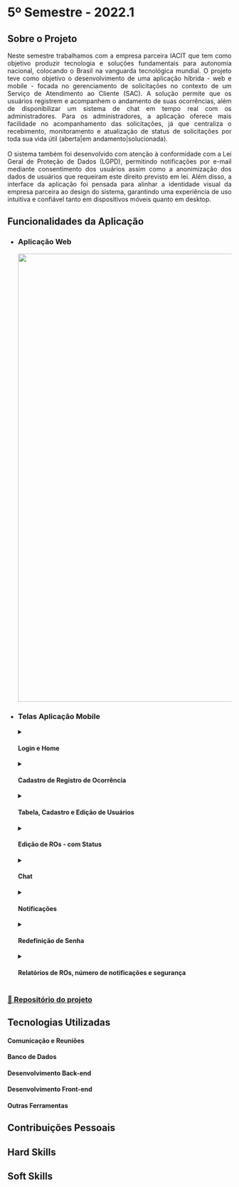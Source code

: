 # 5º Semestre - 2022.1

## Sobre o Projeto
<div align="justify">
  Neste semestre trabalhamos com a empresa parceira IACIT que tem como objetivo produzir tecnologia e soluções fundamentais para autonomia nacional, colocando o Brasil na vanguarda tecnológica mundial.
  O projeto teve como objetivo o desenvolvimento de uma aplicação híbrida - web e mobile -  focada no gerenciamento de solicitações no contexto de um Serviço de Atendimento ao Cliente (SAC). 
  A solução permite que os usuários registrem e acompanhem o andamento de suas ocorrências, além de disponibilizar um sistema de chat em tempo real com os administradores. Para os administradores, a aplicação oferece mais facilidade no acompanhamento das solicitações, já que centraliza o recebimento, monitoramento     e atualização de status de solicitações por toda sua vida útil (aberta|em andamento|solucionada).
  <br><br>
  O sistema também foi desenvolvido com atenção à conformidade com a Lei Geral de Proteção de Dados (LGPD), permitindo notificações por e-mail mediante consentimento dos usuários assim como a anonimização dos dados de usuários que requeiram este direito previsto em lei. Além disso, a interface da aplicação foi pensada para alinhar a identidade visual da empresa parceira ao design do sistema, garantindo uma experiência de uso intuitiva e confiável tanto em dispositivos móveis quanto em desktop.
</div>

## Funcionalidades da Aplicação

<div align="left">
  <ul>
  <li><h3 align="left">Aplicação Web</h3></li>
  <img src="https://github.com/inodevs-5/Reportify_Doc/blob/main/Sprint-4/Imagens/VersaoWeb.gif" width="1008px">
  
<li><h3  align="left">Telas Aplicação Mobile</h3></li>
  <details>
    <summary>
      <h4 align="left">Login e Home</h4>
    </summary>
    <img src="https://github.com/inodevs-5/Reportify_Doc/blob/main/Sprint-1/Imagens/TabelaRO.gif" width="1008px">
  </details>
 
  <details>
    <summary>
      <h4 align="left">Cadastro de Registro de Ocorrência</h4>
    </summary>
    <img src="https://github.com/inodevs-5/Reportify_Doc/blob/main/Sprint-1/Imagens/CadastroRO.gif" width="1008px">
  </details>

  <details>
    <summary>
      <h4 align="left">Tabela, Cadastro e Edição de Usuários</h4>
    </summary>
    <img src="https://github.com/inodevs-5/Reportify_Doc/blob/main/Sprint-2/Imagens/Usuarios.gif" width="1008px">
  </details>

  <details>
    <summary>
      <h4 align="left">Edição de ROs - com Status</h4>
    </summary>
    <img src="https://github.com/inodevs-5/Reportify_Doc/blob/main/Sprint-2/Imagens/EdicaoROs.gif" width="1008px">
  </details>

  <details>
    <summary>
      <h4 align="left">Chat</h4>
    </summary>
    <img src="https://github.com/inodevs-5/Reportify_Doc/blob/main/Sprint-3/Imagens/Chat.gif" width="1008px">
  </details>

  <details>
    <summary>
      <h4 align="left">Notificações</h4>
    </summary>
    <img src="https://github.com/inodevs-5/Reportify_Doc/blob/main/Sprint-3/Imagens/Notificacoes.gif" width="1008px">
  </details>

  <details>
    <summary>
      <h4 align="left">Redefinição de Senha</h4>
    </summary>
    <img src="https://github.com/inodevs-5/Reportify_Doc/blob/main/Sprint-3/Imagens/RedefinicaoSenha.gif" width="1008px">
  </details>

  <details>
    <summary>
      <h4 align="left">Relatórios de ROs, número de notificações e segurança</h4>
    </summary>
    <img src="https://github.com/inodevs-5/Reportify_Doc/blob/main/Sprint-4/Imagens/RelatorioESeguranca.gif" width="1008px">
  </details>
  </ul>
</div>

### [📂 Repositório do projeto](https://github.com/inodevs-5)

## Tecnologias Utilizadas

 #### Comunicação e Reuniões

  
  #### Banco de Dados

  
  #### Desenvolvimento Back-end
  
  
  #### Desenvolvimento Front-end
  
  
  #### Outras Ferramentas


## Contribuições Pessoais

<div align="justify">
  
</div>

## Hard Skills

<div align="left">

</div>

## Soft Skills

<div align="justify">
  
</div>
